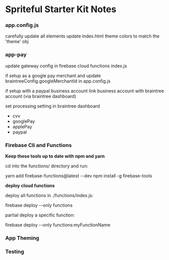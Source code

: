 
# Spriteful Starter Kit Notes



### app.config.js

carefully update all elements
update index.html theme colors to match the 'theme' obj


### app-pay


update gateway config in firebase cloud functions index.js

if setup as a google pay merchant
and update braintreeConfig.googleMerchantId in app.config.js

if setup with a paypal business account
link business account with braintree account (via braintree dashboard)

set processing setting in braintree dashboard
  * cvv
  * googlePay
  * applePay
  * paypal


### Firebase Cli and Functions


**Keep these tools up to date with npm and yarn**

cd into the functions/ directory and run:

yarn add firebase-functions@latest --dev
npm install -g firebase-tools



**deploy cloud functions**

deploy all functions in ./functions/index.js:

firebase deploy --only functions


partial deploy a specific function:

firebase deploy --only functions:myFunctionName




### App Theming


  <style id="custom-style">

    html {
      /**
       *
       * App themes go here
       *
       */
    }

  </style>




### Testing

